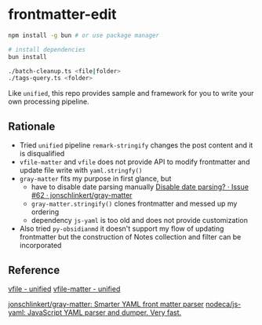 # frontmatter-edit

```bash
npm install -g bun # or use package manager

# install dependencies
bun install

./batch-cleanup.ts <file|folder>
./tags-query.ts <folder>
```

Like `unified`, this repo provides sample and framework for you to write your own processing pipeline.

## Rationale

- Tried `unified` pipeline
  `remark-stringify` changes the post content and it is disqualified
- `vfile-matter` and `vfile`
  does not provide API to modify frontmatter and update file
  write with `yaml.stringfy()`
- `gray-matter` fits my purpose in first glance, but
  - have to disable date parsing manually
    [Disable date parsing? · Issue #62 · jonschlinkert/gray-matter](https://github.com/jonschlinkert/gray-matter/issues/62)
  - `gray-matter.stringify()` clones frontmatter and messed up my ordering
  - dependency `js-yaml` is too old and does not provide customization
- Also tried `py-obsidianmd`
  it doesn't support my flow of updating frontmatter
  but the construction of Notes collection and filter can be incorporated

## Reference

[vfile - unified](https://unifiedjs.com/explore/package/vfile/)
[vfile-matter - unified](https://unifiedjs.com/explore/package/vfile-matter/)

[jonschlinkert/gray-matter: Smarter YAML front matter parser](https://github.com/jonschlinkert/gray-matter)
[nodeca/js-yaml: JavaScript YAML parser and dumper. Very fast.](https://github.com/nodeca/js-yaml)
